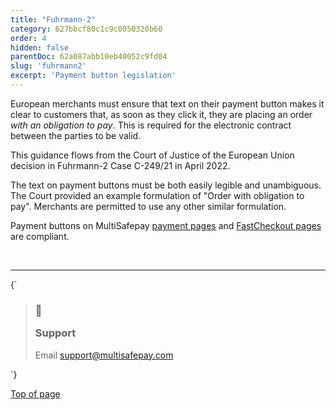 ```yaml
---
title: "Fuhrmann-2"
category: 627bbcf80c1c9c0050320b60
order: 4
hidden: false
parentDoc: 62a087abb10eb40052c9fd04
slug: 'fuhrmann2'
excerpt: 'Payment button legislation'
---
```


European merchants must ensure that text on their payment button makes it clear to customers that, as soon as they click it, they are placing an <Glossary>order</Glossary> *with an obligation to pay*. This is required for the electronic contract between the parties to be valid.

This guidance flows from the Court of Justice of the European Union decision in Fuhrmann-2 Case C-249/21 in April 2022.

The text on payment buttons must be both easily legible and unambiguous. The Court provided an example formulation of "Order with obligation to pay". Merchants are permitted to use any other similar formulation.

Payment buttons on MultiSafepay [payment pages](/docs/payment-pages/) and [FastCheckout pages](/docs/fastcheckout/) are compliant.

<br />

***

<HTMLBlock>{`
<blockquote class="callout callout_info">
    <h3 class="callout-heading false">
        <span class="callout-icon">💬</span>
        <p>Support</p>
    </h3>
    <p>Email <a href="mailto:support@multisafepay.com">support@multisafepay.com</a></p>
</blockquote>
`}</HTMLBlock>

[Top of page](#)

